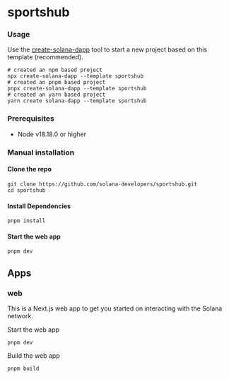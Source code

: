 # sportshub

### Usage

Use the [create-solana-dapp](https://github.com/solana-developers/create-solana-dapp) tool to start a new project based on this template (recommended).

```shell
# created an npm based project
npx create-solana-dapp --template sportshub
# created an pnpm based project
pnpx create-solana-dapp --template sportshub
# created an yarn based project
yarn create solana-dapp --template sportshub
```

### Prerequisites

-   Node v18.18.0 or higher

### Manual installation

#### Clone the repo

```shell
git clone https://github.com/solana-developers/sportshub.git
cd sportshub
```

#### Install Dependencies

```shell
pnpm install
```

#### Start the web app

```
pnpm dev
```

## Apps

### web

This is a Next.js web app to get you started on interacting with the Solana network.

Start the web app

```shell
pnpm dev
```

Build the web app

```shell
pnpm build
```
